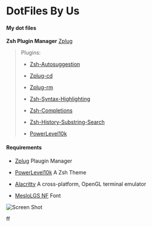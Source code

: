 # DotFiles By Us


#### My dot files

**Zsh Plugin Manager** [Zplug](https://github.com/zplug/zplug)

> Plugins:
> 
> - [Zsh-Autosuggestion](https://github.com/zsh-users/zsh-autosuggestions)
> 
> - [Zplug-cd](https://github.com/b4b4r07/zplug-cd)
> 
> - [Zplug-rm](https://github.com/b4b4r07/zplug-rm)
> 
> - [Zsh-Syntax-Highlighting](https://github.com/zsh-users/zsh-syntax-highlighting)
> 
> - [Zsh-Completions](https://github.com/zsh-users/zsh-completions)
> 
> - [Zsh-History-Substring-Search](https://github.com/zsh-users/zsh-history-substring-search)
> 
> - [PowerLevel10k](https://github.com/romkatv/powerlevel10k) 

#### Requirements

- [Zplug](https://github.com/zplug/zplug) Plaugin Manager

- [PowerLevel10k](https://github.com/romkatv/powerlevel10k) A Zsh Theme

- [Alacritty](https://github.com/alacritty/alacritty) A cross-platform, OpenGL terminal emulator

- [MesloLGS NF](https://github.com/romkatv/powerlevel10k#fonts) Font

![Screen Shot](./screenshot.jpg)

ff
